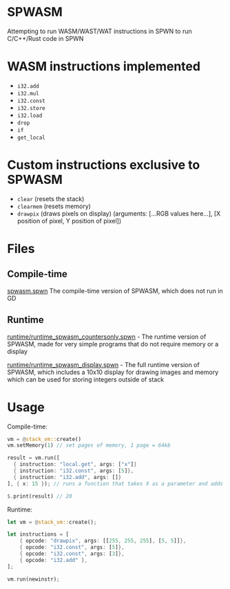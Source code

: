 # SPWASM
Attempting to run WASM/WAST/WAT instructions in SPWN to run C/C++/Rust code in SPWN

# WASM instructions implemented
- `i32.add`
- `i32.mul`
- `i32.const`
- `i32.store`
- `i32.load`
- `drop`
- `if`
- `get_local`

# Custom instructions exclusive to SPWASM
- `clear` (resets the stack)
- `clearmem` (resets memory)
- `drawpix` (draws pixels on display) (arguments: [...RGB values here...], [X position of pixel, Y position of pixel])

# Files
## Compile-time
[spwasm.spwn](spwasm.spwn) The compile-time version of SPWASM, which does not run in GD

## Runtime
[runtime/runtime_spwasm_countersonly.spwn](runtime/runtime_spwasm_countersonly.spwn) - The runtime version of SPWASM, made for very simple programs that do not require memory or a display

[runtime/runtime_spwasm_display.spwn](runtime/runtime_spwasm_display.spwn) - The full runtime version of SPWASM, which includes a 10x10 display for drawing images and memory which can be used for storing integers outside of stack

# Usage
Compile-time:
```rs
vm = @stack_vm::create()
vm.setMemory(1) // set pages of memory, 1 page = 64kb

result = vm.run([
  { instruction: "local.get", args: ["x"]}
  { instruction: "i32.const", args: [5]},
  { instruction: "i32.add", args: []}
], { x: 15 }); // runs a function that takes X as a parameter and adds five

$.print(result) // 20
```

Runtime: 
```rs
let vm = @stack_vm::create();

let instructions = [
    { opcode: "drawpix", args: [[255, 255, 255], [5, 5]]},
    { opcode: "i32.const", args: [5]},
    { opcode: "i32.const", args: [3]},
    { opcode: "i32.add" },
];

vm.run(newinstr);
```

